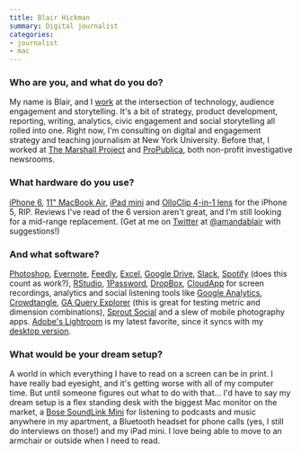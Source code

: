 ```yaml
---
title: Blair Hickman
summary: Digital journalist
categories:
- journalist
- mac
---
```


### Who are you, and what do you do?

My name is Blair, and I [work](http://www.blairhickman.com/ "Blair's website.") at the intersection of technology, audience engagement and storytelling. It's a bit of strategy, product development, reporting, writing, analytics, civic engagement and social storytelling all rolled into one. Right now, I'm consulting on digital and engagement strategy and teaching journalism at New York University. Before that, I worked at [The Marshall Project](https://www.themarshallproject.org/ "A non-profit journalism group.") and [ProPublica](https://www.propublica.org/ "A non-profit newsroom."), both non-profit investigative newsrooms. 

### What hardware do you use?

[iPhone 6][iphone-6], [11" MacBook Air][macbook-air], [iPad mini][ipad-mini] and [OlloClip 4-in-1 lens][4-in-1-iphone-5] for the iPhone 5, RIP. Reviews I've read of the 6 version aren't great, and I'm still looking for a mid-range replacement. (Get at me on [Twitter][] at [@amandablair](https://twitter.com/amandablair "Blair's Twitter account.") with suggestions!)

### And what software?

[Photoshop][], [Evernote][], [Feedly][], [Excel][], [Google Drive][google-drive], [Slack][], [Spotify][] (does this count as work?), [RStudio][], [1Password][], [DropBox][], [CloudApp][] for screen recordings, analytics and social listening tools like [Google Analytics][google-analytics], [Crowdtangle][], [GA Query Explorer][query-explorer] (this is great for testing metric and dimension combinations), [Sprout Social][sprout-social] and a slew of mobile photography apps. [Adobe's Lightroom][lightroom-ios] is my latest favorite, since it syncs with my [desktop version][lightroom].

### What would be your dream setup?

A world in which everything I have to read on a screen can be in print. I have really bad eyesight, and it's getting worse with all of my computer time. But until someone figures out what to do with that... I'd have to say my dream setup is a flex standing desk with the biggest Mac monitor on the market, a [Bose SoundLink Mini][soundlink-mini] for listening to podcasts and music anywhere in my apartment, a Bluetooth headset for phone calls (yes, I still do interviews on those!) and my iPad mini. I love being able to move to an armchair or outside when I need to read.

[1password]: https://1password.com "Password management software for Mac OS X."
[4-in-1-iphone-5]: https://www.olloclip.com/en-us/shop/lenses/iphone5-4-in-1/ "A set of lenses for the iPhone 5."
[cloudapp]: https://www.getcloudapp.com/ "A cloud-based file sharing menubar app for Mac OS X."
[crowdtangle]: https://www.crowdtangle.com/ "A service for monitoring what's being said on social media."
[dropbox]: https://www.dropbox.com/ "Online syncing and storage."
[evernote]: https://evernote.com/ "Online software for capturing notes."
[excel]: https://products.office.com/en-us/excel "A spreadsheet application."
[feedly]: https://feedly.com/ "A feed reader."
[google-analytics]: http://www.google.com/analytics/ "Web analytics."
[google-drive]: https://drive.google.com/ "A cloud storage service."
[ipad-mini]: https://www.apple.com/ipad-mini/ "A 7.9 inch tablet device."
[iphone-6]: https://en.wikipedia.org/wiki/IPhone_6 "A smartphone."
[lightroom-ios]: https://itunes.apple.com/gb/app/adobe-photoshop-lightroom/id804177739 "A photo editing and management app."
[lightroom]: https://www.adobe.com/products/photoshop-lightroom.html "Photo management and editing software."
[macbook-air]: https://www.apple.com/macbook-air/ "A very thin laptop."
[photoshop]: https://www.adobe.com/products/photoshop.html "A bitmap image editor."
[query-explorer]: https://ga-dev-tools.appspot.com/query-explorer/ "A tool for exploring statistics in Google Analytics."
[rstudio]: https://www.rstudio.com/ "An IDE for the R language."
[slack]: https://slack.com/ "A collaboration service."
[soundlink-mini]: https://www.cnet.com/products/bose-soundlink-mini-speaker/ "Portable Bluetooth speakers."
[spotify]: https://www.spotify.com/us/ "A music streaming service."
[sprout-social]: https://sproutsocial.com/ "A service for managing a company's social media."
[twitter]: https://twitter.com/ "An online micro-blogging platform."
